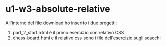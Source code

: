 # u1-w3-absolute-relative
All'interno del file download ho inserito i due progetti:
1. part_2_start.html è il primo esercizio con relativo CSS
2. chess-board.html e il relativo css sono i file dell'esercizio sugli scacchi
